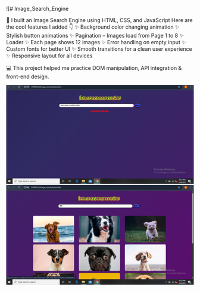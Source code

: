 ![# Image_Search_Engine

🚀 I built an Image Search Engine using HTML, CSS, and JavaScript
 Here are the cool features I added 👇
✨ Background color changing animation
 ✨ Stylish button animations
 ✨ Pagination – Images load from Page 1 to 8
✨ Loader 
 ✨ Each page shows 12 images
 ✨ Error handling on empty input
 ✨ Custom fonts for better UI
 ✨ Smooth transitions for a clean user experience
 ✨ Responsive layout for all devices

💻 This project helped me practice DOM manipulation, API integration & front-end design.

![image alt](https://github.com/abhi12-34/ImageSearchEngine/blob/main/Screenshot%202025-10-08%20221744.png?raw=true)
![image alt](https://github.com/abhi12-34/ImageSearchEngine/blob/main/Screenshot%202025-10-08%20221909.png?raw=true)
